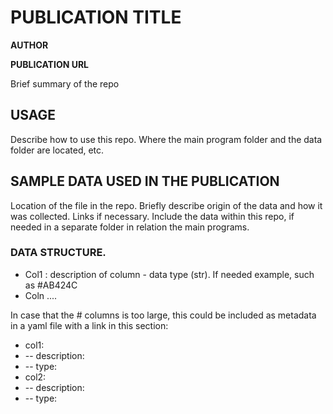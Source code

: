 # PUBLICATION TITLE

**AUTHOR**

**PUBLICATION URL**

Brief summary of the repo

## USAGE

Describe how to use this repo. Where the main program folder and the data folder are located, etc.

## SAMPLE DATA USED IN THE PUBLICATION

Location of the file in the repo. Briefly describe origin of the data and how it was collected. Links if necessary. Include the data within this repo, if needed in a separate folder in relation the main programs.

### DATA STRUCTURE. 

- Col1 : description of column - data type (str). If needed example, such as #AB424C
- Coln ....

In case that the # columns is too large, this could be included as metadata in a yaml file with a link in this section:

- col1:
- --   description:
- --  type:
- col2:
- --   description:
- --   type:

